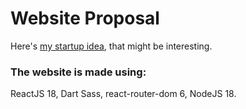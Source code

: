 # Website Proposal

Here's [my startup idea](https://buhowski.info/proposal), that might be interesting.

### The website is made using:

ReactJS 18, Dart Sass, react-router-dom 6, NodeJS 18.
